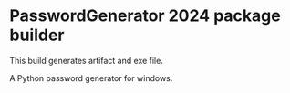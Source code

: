 # PasswordGenerator 2024 package builder
This build generates artifact and exe file.
<p>
A Python password generator for windows.
